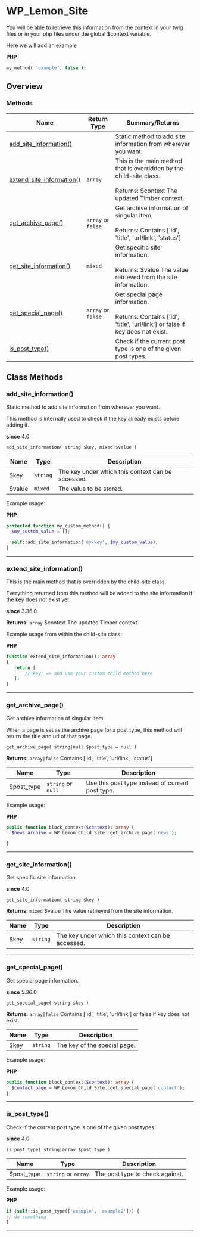 # WP\_Lemon\_Site

You will be able to retrieve this information from the context in your twig files or in your php files under the global $context variable.

<!--more-->

Here we will add an example

**PHP**

```php
my_method( 'example', false );
```

## Overview

### Methods

<div class="table-methods table-responsive">

| Name | Return Type | Summary/Returns |
| --- | --- | --- |
| <span class="method-name">[add_site_information()](#add_site_information)</span> | <span class="method-type"></span> | <span class="method-description">Static method to add site information from wherever you want.</span> |
| <span class="method-name">[extend_site_information()](#extend_site_information)</span> | <span class="method-type">`array`</span> | <span class="method-description">This is the main method that is overridden by the child-site class.<br/><br/><span class="method-return"><span class="method-return-label">Returns:</span> $context The updated Timber context.</span></span> |
| <span class="method-name">[get_archive_page()](#get_archive_page)</span> | <span class="method-type">`array` or `false`</span> | <span class="method-description">Get archive information of singular item.<br/><br/><span class="method-return"><span class="method-return-label">Returns:</span> Contains ['id', 'title', 'url/link', 'status']</span></span> |
| <span class="method-name">[get_site_information()](#get_site_information)</span> | <span class="method-type">`mixed`</span> | <span class="method-description">Get specific site information.<br/><br/><span class="method-return"><span class="method-return-label">Returns:</span> $value     The value retrieved from the site information.</span></span> |
| <span class="method-name">[get_special_page()](#get_special_page)</span> | <span class="method-type">`array` or `false`</span> | <span class="method-description">Get special page information.<br/><br/><span class="method-return"><span class="method-return-label">Returns:</span> Contains ['id', 'title', 'url/link'] or false if key does not exist.</span></span> |
| <span class="method-name">[is_post_type()](#is_post_type)</span> | <span class="method-type"></span> | <span class="method-description">Check if the current post type is one of the given post types.</span> |

</div>


## Class Methods

### add\_site\_information()

Static method to add site information from wherever you want.

This method is internally used to check if the key already exists before adding it.

**since** 4.0

`add_site_information( string $key, mixed $value )`

<div class="table-responsive">

| Name | Type | Description |
| --- | --- | --- |
| $key | `string` | The key under which this context can be accessed. |
| $value | `mixed` | The value to be stored. |

</div>

Example usage:

**PHP**

```php
protected function my_custom_method() {
  $my_custom_value = [];

  self::add_site_information('my-key', $my_custom_value);
}
```

---

### extend\_site\_information()

This is the main method that is overridden by the child-site class.

Everything returned from this method will be added to the site information if the key does not exist yet.

**since** 3.36.0

**Returns:** `array` $context The updated Timber context.

Example usage from within the child-site class:

**PHP**

```php
function extend_site_information(): array
{
   return [
       //'key' => and use your custom child method here
   ];
}
```

---

### get\_archive\_page()

Get archive information of singular item.

When a page is set as the archive page for a post type, this method will return the title and url of that page.

`get_archive_page( string|null $post_type = null )`

**Returns:** `array|false` Contains ['id', 'title', 'url/link', 'status']

<div class="table-responsive">

| Name | Type | Description |
| --- | --- | --- |
| $post_type | `string` or `null` | Use this post type instead of current post type. |

</div>

Example usage:

**PHP**

```php
public function block_context($context): array {
  $news_archive = WP_Lemon_Child_Site::get_archive_page('news');

}
```

---

### get\_site\_information()

Get specific site information.

**since** 4.0

`get_site_information( string $key )`

**Returns:** `mixed` $value     The value retrieved from the site information.

<div class="table-responsive">

| Name | Type | Description |
| --- | --- | --- |
| $key | `string` | The key under which this context can be accessed. |

</div>

---

### get\_special\_page()

Get special page information.

**since** 5.36.0

`get_special_page( string $key )`

**Returns:** `array|false` Contains ['id', 'title', 'url/link'] or false if key does not exist.

<div class="table-responsive">

| Name | Type | Description |
| --- | --- | --- |
| $key | `string` | The key of the special page. |

</div>

Example usage:

**PHP**

```php
public function block_context($context): array {
  $contact_page = WP_Lemon_Child_Site::get_special_page('contact');
}
```

---

### is\_post\_type()

Check if the current post type is one of the given post types.

**since** 4.0

`is_post_type( string|array $post_type )`

<div class="table-responsive">

| Name | Type | Description |
| --- | --- | --- |
| $post_type | `string` or `array` | The post type to check against. |

</div>

Example usage:

**PHP**

```php
if (self::is_post_type(['example', 'example2'])) {
// do something
}
```

---

